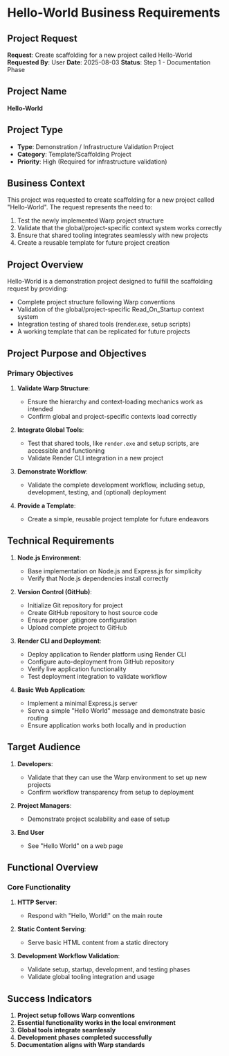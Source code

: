 # Hello-World Business Requirements

## Project Request
**Request**: Create scaffolding for a new project called Hello-World
**Requested By**: User
**Date**: 2025-08-03
**Status**: Step 1 - Documentation Phase

## Project Name
**Hello-World**

## Project Type
- **Type**: Demonstration / Infrastructure Validation Project
- **Category**: Template/Scaffolding Project
- **Priority**: High (Required for infrastructure validation)

## Business Context
This project was requested to create scaffolding for a new project called "Hello-World". The request represents the need to:
1. Test the newly implemented Warp project structure
2. Validate that the global/project-specific context system works correctly
3. Ensure that shared tooling integrates seamlessly with new projects
4. Create a reusable template for future project creation

## Project Overview
Hello-World is a demonstration project designed to fulfill the scaffolding request by providing:
- Complete project structure following Warp conventions
- Validation of the global/project-specific Read_On_Startup context system
- Integration testing of shared tools (render.exe, setup scripts)
- A working template that can be replicated for future projects

## Project Purpose and Objectives

### Primary Objectives
1. **Validate Warp Structure**: 
   - Ensure the hierarchy and context-loading mechanics work as intended
   - Confirm global and project-specific contexts load correctly

2. **Integrate Global Tools**: 
   - Test that shared tools, like `render.exe` and setup scripts, are accessible and functioning
   - Validate Render CLI integration in a new project

3. **Demonstrate Workflow**:
   - Validate the complete development workflow, including setup, development, testing, and (optional) deployment

4. **Provide a Template**: 
   - Create a simple, reusable project template for future endeavors

## Technical Requirements
1. **Node.js Environment**: 
   - Base implementation on Node.js and Express.js for simplicity
   - Verify that Node.js dependencies install correctly

2. **Version Control (GitHub)**:
   - Initialize Git repository for project
   - Create GitHub repository to host source code
   - Ensure proper .gitignore configuration
   - Upload complete project to GitHub

3. **Render CLI and Deployment**:
   - Deploy application to Render platform using Render CLI
   - Configure auto-deployment from GitHub repository
   - Verify live application functionality
   - Test deployment integration to validate workflow

4. **Basic Web Application**: 
   - Implement a minimal Express.js server
   - Serve a simple "Hello World" message and demonstrate basic routing
   - Ensure application works both locally and in production

## Target Audience
1. **Developers**: 
   - Validate that they can use the Warp environment to set up new projects
   - Confirm workflow transparency from setup to deployment

2. **Project Managers**: 
   - Demonstrate project scalability and ease of setup

3. **End User**
   - See "Hello World" on a web page

## Functional Overview

### Core Functionality
1. **HTTP Server**: 
   - Respond with "Hello, World!" on the main route
   
2. **Static Content Serving**: 
   - Serve basic HTML content from a static directory

3. **Development Workflow Validation**:
   - Validate setup, startup, development, and testing phases
   - Validate global tooling integration and usage

## Success Indicators
1. **Project setup follows Warp conventions**
2. **Essential functionality works in the local environment**
3. **Global tools integrate seamlessly**
4. **Development phases completed successfully**
5. **Documentation aligns with Warp standards**
